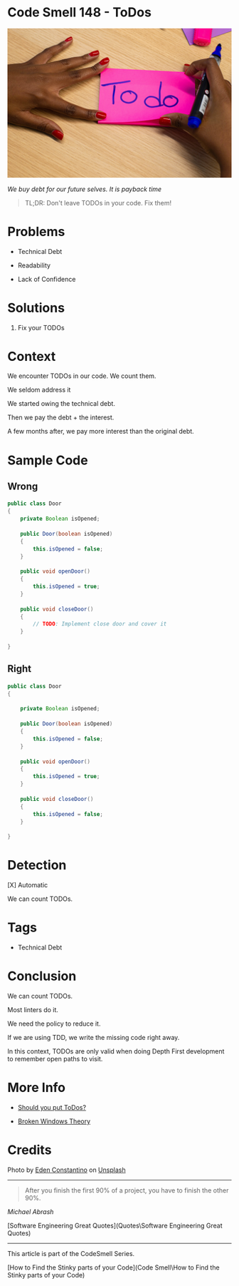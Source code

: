 # Code Smell 148 - ToDos

![Code Smell 148 - ToDos](eden-constantino-bTukYI4DjOs-unsplash.jpg)

*We buy debt for our future selves. It is payback time*

> TL;DR: Don't leave TODOs in your code. Fix them!

# Problems

- Technical Debt

- Readability

- Lack of Confidence

# Solutions

1. Fix your TODOs

# Context

We encounter TODOs in our code. We count them.

We seldom address it

We started owing the technical debt.

Then we pay the debt + the interest.

A few months after, we pay more interest than the original debt.

# Sample Code

## Wrong

[Gist Url]: # (https://gist.github.com/mcsee/76fb2f5fada656e6dd5be6989351e91c)
```java
public class Door
{ 
    private Boolean isOpened;
    
    public Door(boolean isOpened)
    {       
        this.isOpened = false;
    }      
    
    public void openDoor()
    {
        this.isOpened = true;
    }
    
    public void closeDoor()
    {
        // TODO: Implement close door and cover it
    }      
    
}
```

## Right

[Gist Url]: # (https://gist.github.com/mcsee/2d1fcb683f9c9c0391c7c369baf54bff)
```java
public class Door
{
 
    private Boolean isOpened;
    
    public Door(boolean isOpened)
    {       
        this.isOpened = false;
    }      
    
    public void openDoor()
    {
        this.isOpened = true;
    }
    
    public void closeDoor()
    {
        this.isOpened = false;
    }      
    
}
```

# Detection

[X] Automatic 

We can count TODOs.

# Tags

- Technical Debt

# Conclusion

We can count TODOs.

Most linters do it.

We need the policy to reduce it.

If we are using TDD, we write the missing code right away.

In this context, TODOs are only valid when doing Depth First development to remember open paths to visit.

# More Info

- [Should you put ToDos?](https://www.osedea.com/en/blog/should-you-put-todos-in-the-source-code)

- [Broken Windows Theory](https://en.wikipedia.org/wiki/Broken_windows_theory)

# Credits

Photo by [Eden Constantino](https://unsplash.com/@edenconstantin0) on [Unsplash](https://unsplash.com/s/photos/todo)
  
* * *

> After you finish the first 90% of a project, you have to finish the other 90%.

_Michael Abrash_
 
[Software Engineering Great Quotes](Quotes\Software Engineering Great Quotes)

* * *

This article is part of the CodeSmell Series.

[How to Find the Stinky parts of your Code](Code Smell\How to Find the Stinky parts of your Code)